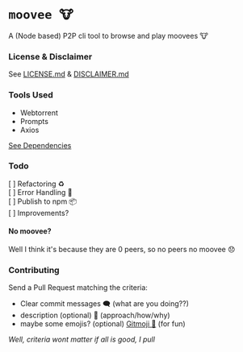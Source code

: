 # ```moovee 🐮```
A (Node based) P2P cli tool to browse and play moovees 🐮

### License & Disclaimer
See [LICENSE.md](./LICENSE.md) &  [DISCLAIMER.md](./DISCLAIMER.md)

### Tools Used
- Webtorrent
- Prompts
- Axios

[See Dependencies](https://github.com/devuul/moovee/network/dependencies)

### Todo
[ ] Refactoring ♻️  
[ ] Error Handling 🐞  
[ ] Publish to npm 📦  
[ ] Improvements?  

#### No moovee?
Well I think it's because they are 0 peers, so no peers no moovee 😞

### Contributing
Send a Pull Request matching the criteria: 
- Clear commit messages 🗨️ (what are you doing??)
- description (optional) 📝 (approach/how/why) 
- maybe some emojis? (optional) [Gitmoji 🍋](https://github.com/carloscuesta/gitmoji) (for fun)

*Well, criteria wont matter if all is good, I pull*